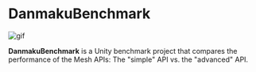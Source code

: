 DanmakuBenchmark
================

![gif](https://i.imgur.com/ZMTbvW6.gif)

**DanmakuBenchmark** is a Unity benchmark project that compares the performance
of the Mesh APIs: The "simple" API vs. the "advanced" API.

<!--4567890123456789012345678901234567890123456789012345678901234567890123456-->

